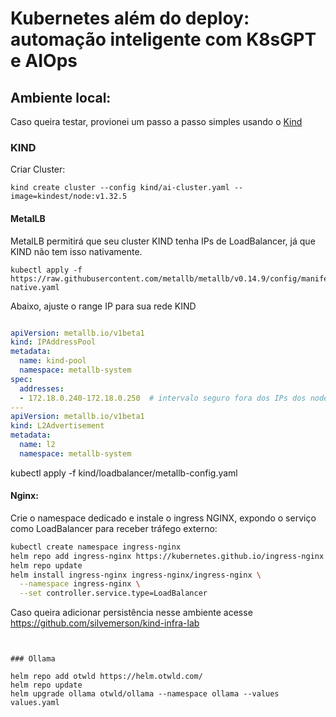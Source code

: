 # Kubernetes além do deploy: automação inteligente com K8sGPT e AIOps


## Ambiente local: 

Caso queira testar, provionei um passo a passo simples usando o [Kind](https://kind.sigs.k8s.io/docs/user/quick-start/#installation)


### KIND

Criar Cluster:

```
kind create cluster --config kind/ai-cluster.yaml --image=kindest/node:v1.32.5
```
#### MetalLB

MetalLB permitirá que seu cluster KIND tenha IPs de LoadBalancer, já que KIND não tem isso nativamente.

```
kubectl apply -f https://raw.githubusercontent.com/metallb/metallb/v0.14.9/config/manifests/metallb-native.yaml
```
Abaixo,  ajuste o range IP para sua rede KIND

```yaml

apiVersion: metallb.io/v1beta1
kind: IPAddressPool
metadata:
  name: kind-pool
  namespace: metallb-system
spec:
  addresses:
  - 172.18.0.240-172.18.0.250  # intervalo seguro fora dos IPs dos nodes
---
apiVersion: metallb.io/v1beta1
kind: L2Advertisement
metadata:
  name: l2
  namespace: metallb-system

```
kubectl apply -f kind/loadbalancer/metallb-config.yaml


#### Nginx:

Crie o namespace dedicado e instale o ingress NGINX, expondo o serviço como LoadBalancer para receber tráfego externo:

```bash
kubectl create namespace ingress-nginx
helm repo add ingress-nginx https://kubernetes.github.io/ingress-nginx
helm repo update
helm install ingress-nginx ingress-nginx/ingress-nginx \
  --namespace ingress-nginx \
  --set controller.service.type=LoadBalancer

```

Caso queira adicionar persistência nesse ambiente acesse https://github.com/silvemerson/kind-infra-lab

```


### Ollama

helm repo add otwld https://helm.otwld.com/
helm repo update
helm upgrade ollama otwld/ollama --namespace ollama --values values.yaml
```